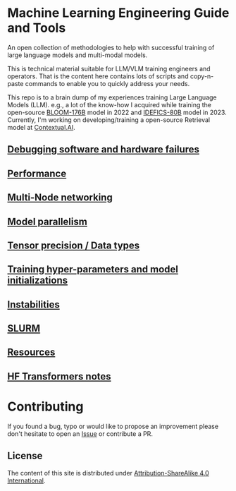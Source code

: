 # Machine Learning Engineering Guide and Tools

An open collection of methodologies to help with successful training of large language models and multi-modal models.

This is technical material suitable for LLM/VLM training engineers and operators. That is the content here contains lots of scripts and copy-n-paste commands to enable you to quickly address your needs.

This repo is to a brain dump of my experiences training Large Language Models (LLM). e.g., a lot of the know-how I acquired while training the open-source [BLOOM-176B](https://huggingface.co/bigscience/bloom) model in 2022 and
[IDEFICS-80B](https://huggingface.co/HuggingFaceM4/idefics-80b-instruct) model in 2023. Currently, I'm working on developing/training a open-source Retrieval model at [Contextual.AI](https://contextual.ai/).


## [Debugging software and hardware failures](./debug/)

## [Performance](./performance/)

## [Multi-Node networking](./multi-node)

## [Model parallelism](./parallelism/)

## [Tensor precision / Data types](./dtype/)

## [Training hyper-parameters and model initializations](./hparams/)

## [Instabilities](./instabilities/)

## [SLURM](./slurm/)

## [Resources](./resources/)

## [HF Transformers notes](./transformers/)


# Contributing

If you found a bug, typo or would like to propose an improvement please don't hesitate to open an [Issue](/Issue) or contribute a PR.


## License

The content of this site is distributed under [Attribution-ShareAlike 4.0 International](./LICENSE-CC-BY-SA).
